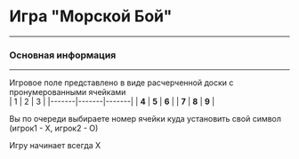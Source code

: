 # Игра "Морской Бой"
***
### Основная информация
---
Игровое поле представлено в виде расчерченной доски с пронумерованными ячейками   
| 1     | 2     | 3     |
|-------|-------|-------|
| **4** | **5** | **6** |
| **7** | **8** | **9** |   


Вы по очереди выбираете номер ячейки куда установить свой символ (игрок1 - Х, игрок2 - О)

Игру начинает всегда Х




